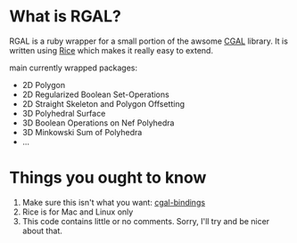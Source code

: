 What is RGAL?
=============

RGAL is a ruby wrapper for a small portion of the awsome [CGAL](http://www.cgal.org) library.  It is written using [Rice](http://rice.rubyforge.org/) which makes it really easy to extend.

main currently wrapped packages:

- 2D Polygon
- 2D Regularized Boolean Set-Operations
- 2D Straight Skeleton and Polygon Offsetting
- 3D Polyhedral Surface
- 3D Boolean Operations on Nef Polyhedra
- 3D Minkowski Sum of Polyhedra
- ...


Things you ought to know
========================

1. Make sure this isn't what you want: [cgal-bindings](https://code.google.com/p/cgal-bindings/)
2. Rice is for Mac and Linux only
3. This code contains little or no comments.  Sorry, I'll try and be nicer about that.